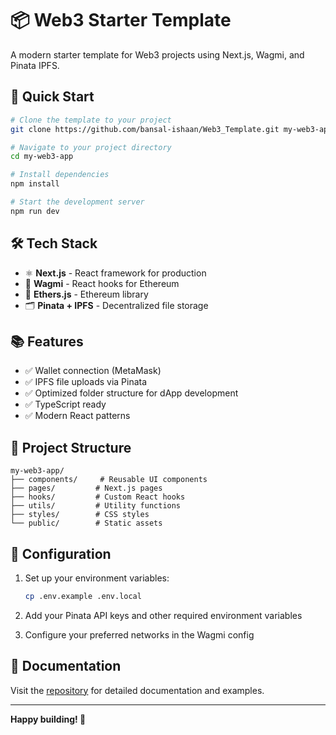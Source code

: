 # 📦 Web3 Starter Template

A modern starter template for Web3 projects using Next.js, Wagmi, and Pinata IPFS.

## 🚀 Quick Start

```bash
# Clone the template to your project
git clone https://github.com/bansal-ishaan/Web3_Template.git my-web3-app

# Navigate to your project directory
cd my-web3-app

# Install dependencies
npm install

# Start the development server
npm run dev
```

## 🛠 Tech Stack

- ⚛️ **Next.js** - React framework for production
- 🦄 **Wagmi** - React hooks for Ethereum
- 📡 **Ethers.js** - Ethereum library
- 🗂️ **Pinata + IPFS** - Decentralized file storage

## 📚 Features

- ✅ Wallet connection (MetaMask)
- ✅ IPFS file uploads via Pinata
- ✅ Optimized folder structure for dApp development
- ✅ TypeScript ready
- ✅ Modern React patterns

## 📁 Project Structure

```
my-web3-app/
├── components/     # Reusable UI components
├── pages/         # Next.js pages
├── hooks/         # Custom React hooks
├── utils/         # Utility functions
├── styles/        # CSS styles
└── public/        # Static assets
```

## 🔧 Configuration

1. Set up your environment variables:
   ```bash
   cp .env.example .env.local
   ```

2. Add your Pinata API keys and other required environment variables

3. Configure your preferred networks in the Wagmi config

## 📖 Documentation

Visit the [repository](https://github.com/bansal-ishaan/Web3_Template) for detailed documentation and examples.

---

**Happy building! 🚀**

